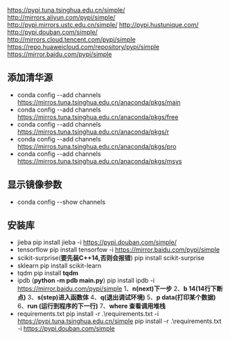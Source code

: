 
https://pypi.tuna.tsinghua.edu.cn/simple/
http://mirrors.aliyun.com/pypi/simple/
http://pypi.mirrors.ustc.edu.cn/simple/
http://pypi.hustunique.com/
http://pypi.douban.com/simple/
http://mirrors.cloud.tencent.com/pypi/simple
https://repo.huaweicloud.com/repository/pypi/simple
https://mirror.baidu.com/pypi/simple

## 添加清华源
- conda config --add channels https://mirros.tuna.tsinghua.edu.cn/anaconda/pkgs/main
- conda config --add channels https://mirros.tuna.tsinghua.edu.cn/anaconda/pkgs/free
- conda config --add channels https://mirros.tuna.tsinghua.edu.cn/anaconda/pkgs/r
- conda config --add channels https://mirros.tuna.tsinghua.edu.cn/anaconda/pkgs/pro
- conda config --add channels https://mirros.tuna.tsinghua.edu.cn/anaconda/pkgs/msys

## 显示镜像参数
- conda config --show channels

## 安装库
- jieba
pip install jieba -i https://pypi.douban.com/simple/
- tensorflow
pip install tensorfow -i https://mirror.baidu.com/pypi/simple
- scikit-surprise(**要先装C++14,否则会报错**)
pip install scikit-surprise
- sklearn
pip install scikit-learn
- tqdm
pip install **tqdm**
- ipdb (**python -m pdb main.py**)
  pip install ipdb -i https://mirror.baidu.com/pypi/simple
  1、**n(next)下一步**
  2、**b 14(14行下断点)**
  3、**s(step)进入函数体**
  4、**q(退出调试环境)**
  5、**p data(打印某个数据)**
  6、**run (运行到程序的下一行)**
  7、**where 查看调用堆栈**
- requirements.txt
 pip install -r .\requirements.txt -i https://pypi.tuna.tsinghua.edu.cn/simple
  pip install -r .\requirements.txt -i https://pypi.douban.com/simple